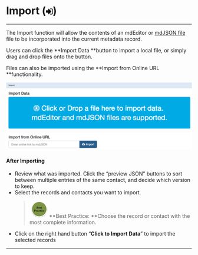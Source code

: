 # Import \(![](/assets/symbol_sign-in_16.png)\)

---

The Import function will allow the contents of an mdEditor or [mdJSON file](https://github.com/adiwg/mdJson-schemas/blob/master/test/draft-04.json)  file to be incorporated into the current metadata record.

Users can click the **Import Data **button to import a local file, or simply drag and drop files onto the button.

Files can also be imported using the **Import from Online URL **functionality.

![](/assets/import_window.png)

#### After Importing

* Review what was imported. Click the “preview JSON” buttons to sort between multiple entries of the same contact, and decide which version to keep. 
* Select the records and contacts you want to import.
  > ![](/assets/best_practice_small.png)**Best Practice: **Choose the record or contact with the most complete information.
* Click on the right hand button “**Click to Import Data**” to import the selected records

---



